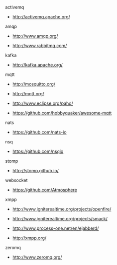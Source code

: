 activemq

- <http://activemq.apache.org/>

amqp

- <http://www.amqp.org/>

- <http://www.rabbitmq.com/>

kafka

- <http://kafka.apache.org/>

mqtt

- <http://mosquitto.org/>

- <http://mqtt.org/>

- <http://www.eclipse.org/paho/>

- <https://github.com/hobbyquaker/awesome-mqtt>

nats

- <https://github.com/nats-io>

nsq

- <https://github.com/nsqio>

stomp

- <http://stomp.github.io/>

websocket

- <https://github.com/Atmosphere>

xmpp

- <http://www.igniterealtime.org/projects/openfire/>

- <http://www.igniterealtime.org/projects/smack/>

- <http://www.process-one.net/en/ejabberd/>

- <http://xmpp.org/>

zeromq

- <http://www.zeromq.org/>
